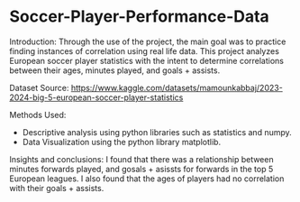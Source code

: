 # Soccer-Player-Performance-Data
Introduction: Through the use of the project, the main goal was to practice finding instances of correlation using real life data. This project analyzes European soccer player statistics with the intent to determine correlations between their ages, minutes played, and goals + assists. 

Dataset Source: https://www.kaggle.com/datasets/mamounkabbaj/2023-2024-big-5-european-soccer-player-statistics

Methods Used:
- Descriptive analysis using python libraries such as statistics and numpy.
- Data Visualization using the python library matplotlib.

Insights and conclusions: I found that there was a relationship between minutes forwards played, and gosals + asissts for forwards in the top 5 European leagues. I also found that the ages of players had no correlation with their goals + assists. 
